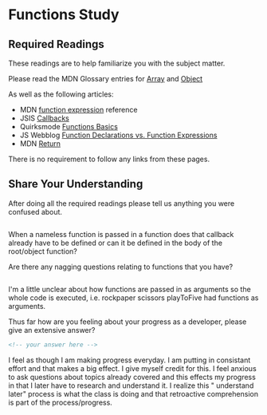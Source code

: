 # Functions Study

## Required Readings

These readings are to help familiarize you with the subject matter.

Please read the MDN Glossary entries for [Array](https://developer.mozilla.org/en-US/docs/Glossary/array) and [Object](https://developer.mozilla.org/en-US/docs/Glossary/Object)

As well as the following articles:

-   MDN [function expression](https://developer.mozilla.org/en-US/docs/Web/JavaScript/Reference/Operators/function) reference
-   JSIS [Callbacks](http://javascriptissexy.com/understand-javascript-callback-functions-and-use-them/)
-   Quirksmode [Functions Basics](http://www.quirksmode.org/js/function.html)
-   JS Webblog [Function Declarations vs. Function Expressions](https://javascriptweblog.wordpress.com/2010/07/06/function-declarations-vs-function-expressions/)
-   MDN [Return](https://developer.mozilla.org/en-US/docs/Web/JavaScript/Reference/Statements/return)

There is no requirement to follow any links from these pages.

## Share Your Understanding

After doing all the required readings please tell us anything you were confused about.

```md
```
When a nameless function is passed in a function does that callback already have
to be defined or can it be defined in the body of the root/object function?

Are there any nagging questions relating to functions that you have?

```md
```
I'm a little unclear about how functions are passed in as arguments so the
whole code is executed, i.e. rockpaper scissors playToFive had functions as
arguments.

Thus far how are you feeling about your progress as a developer, please give
an extensive answer?

```md
<!-- your answer here -->
```
I feel as though I am making progress everyday. I am putting in consistant
effort and that makes a big effect. I give myself credit for this. I feel
anxious to ask questions about topics already covered and this effects my
progress in that I later have to research and understand it. I realize this "
understand later" process is what the class is doing and that retroactive
comprehension is part of the process/progress.
